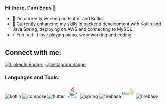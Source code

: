 ### Hi there, I'am Enes 👋

- 🔭 I’m currently working on Flutter and Kotlin
- 🌱 Currently enhancing my skills in backend development with Kotlin and Java Spring, deploying on AWS and connecting to MySQL.
- ⚡ Fun fact: .I love playing piano, woodworking and coding

## Connect with me:

  <div id="badges">
  <a href="https://www.linkedin.com/in/enes-algan-69248b221/">
    <img src="https://cdn-icons-png.flaticon.com/512/145/145807.png" height="35" alt="LinkedIn Badge"/>
  </a>&nbsp
  
  <a href="https://www.instagram.com/enes_algan76/">
    <img src="https://cdn-icons-png.flaticon.com/512/2111/2111463.png" height="35" alt="Instagram Badge"/>
  </a>
</div>



<h3 align="left">Languages and Tools:</h3>
<p align="left"> 
  <img src="https://www.svgrepo.com/show/353980/kotlin.svg" alt="kotlin" width="40" /> 
  <img src="https://blogger.googleusercontent.com/img/b/R29vZ2xl/AVvXsEjC97Z8BResg5dlPqczsRCFhP6zewWX0X0e7fVPG-G7PuUZwwZVsi9OPoqJYkgqT2h0FI95SsmWzVEgpt8b8HAqFiIxZ98TFtY4lE0b8UrtVJ2HrJebRwl6C9DslsQDl9KnBIrdHS6LtkY/s1600/jetpack+compose+icon_RGB.png" alt="compose" width="40" /> 
  <img src="https://www.vectorlogo.zone/logos/flutterio/flutterio-icon.svg" alt="flutter" width="40" /> 
  <img src="https://raw.githubusercontent.com/devicons/devicon/master/icons/java/java-original.svg" alt="java" width="40" /> 
  <img src="https://i0.wp.com/indiciatraining.com/wp-content/uploads/2020/05/spring-boot-logo.png?fit=800%2C718&ssl=1" alt="spring" width="40" />
  <img src="https://cdn.iconscout.com/icon/free/png-256/free-amazon-aws-3628617-3029842.png" alt="firebase" width="40" />
  <img src="https://raw.githubusercontent.com/devicons/devicon/master/icons/mysql/mysql-original-wordmark.svg" alt="mysql" width="40" /> 
  <img src="https://www.vectorlogo.zone/logos/firebase/firebase-icon.svg" alt="firebase" width="40" /> 
</p>





